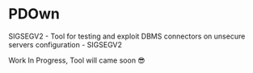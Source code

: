# PDOwn
SIGSEGV2 - Tool for testing and exploit DBMS connectors on unsecure servers configuration - SIGSEGV2

Work In Progress, Tool will came soon 😎
